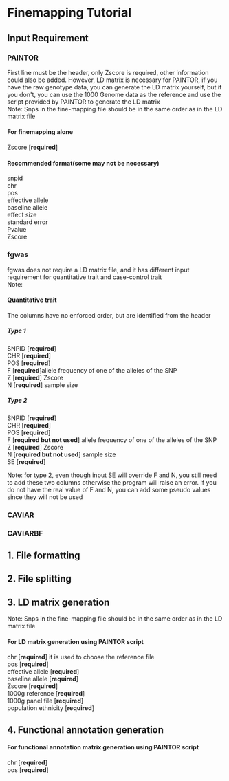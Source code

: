 # Finemapping Tutorial 
## Input Requirement
### PAINTOR
First line must be the header, only Zscore is required, other information could also be added. However, LD matrix is necessary for PAINTOR, if you have the raw genotype data, you can generate the LD matrix yourself, but if you don't, you can use the 1000 Genome data as the reference and use the script provided by PAINTOR to generate the LD matrix  
Note: Snps in the fine-mapping file should be in the same order as in the LD matrix file 
#### For finemapping alone
Zscore [**required**]  

#### Recommended format(some may not be necessary)
snpid  
chr  
pos  
effective allele  
baseline allele  
effect size  
standard error  
Pvalue  
Zscore

### fgwas
fgwas does not require a LD matrix file, and it has different input requirement for quantitative trait and case-control trait  
Note:  
#### Quantitative trait
The columns have no enforced order, but are identified from the header  
##### Type 1
SNPID [**required**]  
CHR [**required**]  
POS [**required**]  
F [**required**]allele frequency of one of the alleles of the SNP  
Z [**required**]  Zscore  
N [**required**] sample size
##### Type 2
SNPID [**required**]  
CHR [**required**]  
POS [**required**]  
F [**required but not used**] allele frequency of one of the alleles of the SNP  
Z [**required**]  Zscore  
N [**required but not used**] sample size  
SE [**required**]  

Note: for type 2, even though input SE will override F and N, you still need to add these two columns otherwise the program will raise an error. If you do not have the real value of F and N, you can add some pseudo values since they will not be used
### CAVIAR

### CAVIARBF
## 1. File formatting

## 2. File splitting
## 3. LD matrix generation
Note: Snps in the fine-mapping file should be in the same order as in the LD matrix file
#### For LD matrix generation using PAINTOR script
chr [**required**] it is used to choose the reference file   
pos [**required**]  
effective allele [**required**]  
baseline allele [**required**]  
Zscore [**required**]  
1000g reference [**required**]  
1000g panel file [**required**]  
population ethnicity [**required**]  
## 4. Functional annotation generation
#### For functional annotation matrix generation using PAINTOR script
chr [**required**]  
pos [**required**]  
